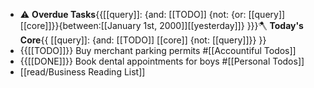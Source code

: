 - ⚠️ **Overdue Tasks**{{[[query]]: {and: [[TODO]]  {not: {or: [[query]] [[core]]}}{between:[[January 1st, 2000]][[yesterday]]} }}}🪓 **Today's Core**{{ [[query]]: {and: [[TODO]] [[core]] {not: [[query]]}} }}
- {{[[TODO]]}} Buy merchant parking permits #[[Accountiful Todos]]
- {{[[DONE]]}} Book dental appointments for boys #[[Personal Todos]]
- [[read/Business Reading List]]
